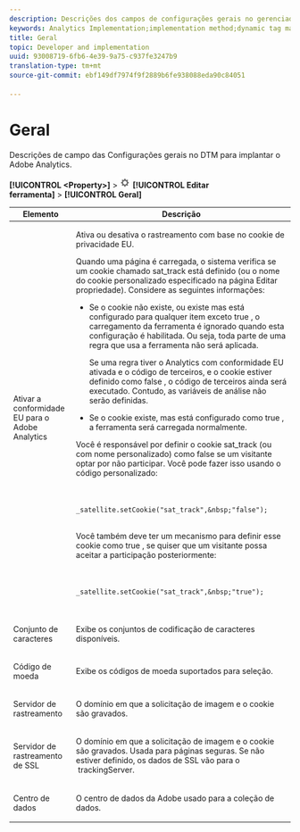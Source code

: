 ```yaml
---
description: Descrições dos campos de configurações gerais no gerenciador dinâmico de tags para implantar o Adobe Analytics.
keywords: Analytics Implementation;implementation method;dynamic tag management;dtm;general settings;eu compliance;character set;currency code;tracking server;ssl tracking server
title: Geral
topic: Developer and implementation
uuid: 93008719-6fb6-4e39-9a75-c937fe3247b9
translation-type: tm+mt
source-git-commit: ebf149df7974f9f2889b6fe938088eda90c84051

---
```



# Geral

Descrições de campo das Configurações gerais no DTM para implantar o Adobe Analytics.

**[!UICONTROL &lt;Property>]** > ![](assets/settings_gear.png) **[!UICONTROL Editar ferramenta]** > **[!UICONTROL Geral]**

<table id="table_DD8DA303698041D296DD5DB080AF7971"> 
 <thead> 
  <tr> 
   <th colname="col1" class="entry"> Elemento </th> 
   <th colname="col2" class="entry"> Descrição </th> 
  </tr> 
 </thead>
 <tbody> 
  <tr> 
   <td colname="col1"> <p>Ativar a conformidade EU para o <span class="keyword">Adobe Analytics </span> </p> </td> 
   <td colname="col2"> <p> Ativa ou desativa o rastreamento com base no cookie de privacidade EU. </p> <p>Quando uma página é carregada, o sistema verifica se um cookie chamado <span class="filepath">sat_track</span> está definido (ou o nome do cookie personalizado especificado na página <span class="wintitle">Editar propriedade</span>). Considere as seguintes informações: </p> 
    <ul id="ul_42A6D728F0BC4FBABB0069EFB66DCB01"> 
     <li id="li_227CB14326344AA3980F20C7EACF2AD2"> <p> Se o cookie não existe, ou existe mas está configurado para qualquer item exceto <span class="term"> true </span>, o carregamento da ferramenta é ignorado quando esta configuração é habilitada. Ou seja, toda parte de uma regra que usa a ferramenta não será aplicada. </p> <p>Se uma regra tiver o Analytics com conformidade EU ativada e o código de terceiros, e o cookie estiver definido como <span class="term"> false </span>, o código de terceiros ainda será executado. Contudo, as variáveis de análise não serão definidas. </p> </li> 
     <li id="li_1E74E02D7E4646ACA86D862A1D3C6679"> Se o cookie existe, mas está configurado como <span class="term"> true </span>, a ferramenta será carregada normalmente. </li> 
    </ul> <p>Você é responsável por definir o cookie <span class="filepath"> sat_track </span> (ou com nome personalizado) como <span class="term"> false </span> se um visitante optar por não participar. Você pode fazer isso usando o código personalizado: </p> <p> 
     <code>
       _satellite.setCookie("sat_track",&amp;nbsp;"false"); 
     </code> </p> <p> Você também deve ter um mecanismo para definir esse cookie como <span class="term"> true </span>, se quiser que um visitante possa aceitar a participação posteriormente: </p> <p> 
     <code>
       _satellite.setCookie("sat_track",&amp;nbsp;"true"); 
     </code> </p> </td> 
  </tr> 
  <tr> 
   <td colname="col1"> <p>Conjunto de caracteres </p> </td> 
   <td colname="col2"> <p>Exibe os conjuntos de codificação de caracteres disponíveis. </p> </td> 
  </tr> 
  <tr> 
   <td colname="col1"> <p>Código de moeda </p> </td> 
   <td colname="col2"> <p>Exibe os códigos de moeda suportados para seleção. </p> </td> 
  </tr> 
  <tr> 
   <td colname="col1"> <p>Servidor de rastreamento </p> </td> 
   <td colname="col2"> <p>O domínio em que a solicitação de imagem e o cookie são gravados. </p> </td> 
  </tr> 
  <tr> 
   <td colname="col1"> <p>Servidor de rastreamento de SSL </p> </td> 
   <td colname="col2"> <p>O domínio em que a solicitação de imagem e o cookie são gravados. Usada para páginas seguras. Se não estiver definido, os dados de SSL vão para o  <span class="term">trackingServer</span>.  </p> </td> 
  </tr> 
  <tr> 
   <td colname="col1"> <p>Centro de dados </p> </td> 
   <td colname="col2"> <p>O centro de dados da Adobe usado para a coleção de dados. </p> </td> 
  </tr> 
 </tbody> 
</table>

